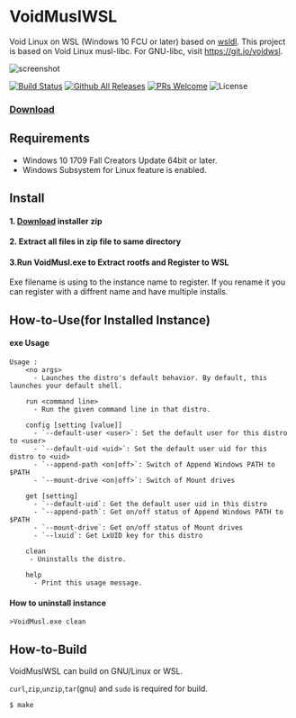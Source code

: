 # VoidMuslWSL
Void Linux on WSL (Windows 10 FCU or later) based on [wsldl](https://github.com/yuk7/wsldl).
This project is based on Void Linux musl-libc. For GNU-libc, visit https://git.io/voidwsl.

![screenshot](https://raw.githubusercontent.com/wiki/yuk7/wsldl/img/Arch_Alpine_Ubuntu.png)

[![Build Status](https://img.shields.io/travis/am11/VoidMuslWSL.svg?style=flat-square)](https://travis-ci.org/am11/VoidMuslWSL)
[![Github All Releases](https://img.shields.io/github/downloads/am11/VoidMuslWSL/total.svg?style=flat-square)](https://github.com/am11/VoidMuslWSL/releases/latest)
[![PRs Welcome](https://img.shields.io/badge/PRs-welcome-brightgreen.svg?style=flat-square)](http://makeapullrequest.com)
![License](https://img.shields.io/github/license/am11/VoidMuslWSL.svg?style=flat-square)

### [Download](https://github.com/am11/VoidMuslWSL/releases/latest)


## Requirements
* Windows 10 1709 Fall Creators Update 64bit or later.
* Windows Subsystem for Linux feature is enabled.

## Install
#### 1. [Download](https://github.com/am11/VoidMuslWSL/releases/latest) installer zip

#### 2. Extract all files in zip file to same directory

#### 3.Run VoidMusl.exe to Extract rootfs and Register to WSL
Exe filename is using to the instance name to register.
If you rename it you can register with a diffrent name and have multiple installs.


## How-to-Use(for Installed Instance)
#### exe Usage
```dos
Usage :
    <no args>
      - Launches the distro's default behavior. By default, this launches your default shell.

    run <command line>
      - Run the given command line in that distro.

    config [setting [value]]
      - `--default-user <user>`: Set the default user for this distro to <user>
      - `--default-uid <uid>`: Set the default user uid for this distro to <uid>
      - `--append-path <on|off>`: Switch of Append Windows PATH to $PATH
      - `--mount-drive <on|off>`: Switch of Mount drives

    get [setting]
      - `--default-uid`: Get the default user uid in this distro
      - `--append-path`: Get on/off status of Append Windows PATH to $PATH
      - `--mount-drive`: Get on/off status of Mount drives
      - `--lxuid`: Get LxUID key for this distro

    clean
     - Uninstalls the distro.

    help
      - Print this usage message.
```


#### How to uninstall instance
```dos
>VoidMusl.exe clean

```

## How-to-Build
VoidMuslWSL can build on GNU/Linux or WSL.

`curl`,`zip`,`unzip`,`tar`(gnu) and `sudo` is required for build.
```shell
$ make
```
